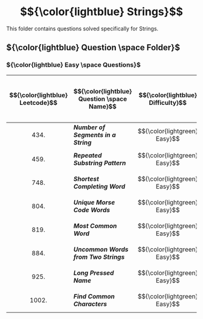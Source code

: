 # $${\color{lightblue} Strings}$$

This folder contains questions solved specifically for Strings.

## ${\color{lightblue} Question \space Folder}$

### ${\color{lightblue} Easy \space Questions}$

| $${\color{lightblue} Leetcode}$$ | $${\color{lightblue} Question \space Name}$$ | $${\color{lightblue} Difficulty}$$ | $${\color{lightblue} Links}$$ | $${\color{lightblue} Hints}$$ | $${\color{lightblue} Bit \space Manipulation \space Concepts}$$ | $${\color{lightblue} Companies}$$ |
|-|-|-|-|-|-|-|
| $${434.}$$ | ***Number of Segments in a String*** | $${\color{lightgreen} Easy}$$ | [Problem434](https://leetcode.com/problems/number-of-segments-in-a-string/description/) | [Hints](https://leetcode.com/problems/number-of-segments-in-a-string/solutions/4871418/number-of-segments-in-a-string-simplified-java/) | ***Regex, Stream*** | ***Meta*** |
| $${459.}$$ | ***Repeated Substring Pattern*** | $${\color{lightgreen} Easy}$$ | [Problem459](https://leetcode.com/problems/repeated-substring-pattern/description/) | [Hints](https://leetcode.com/problems/repeated-substring-pattern/solutions/4871583/repeated-substring-pattern-simplified-java/) | ***Pattern Matching*** | ***Adobe, Infosys*** |
| $${748.}$$ | ***Shortest Completing Word*** | $${\color{lightgreen} Easy}$$ | [Problem748](https://leetcode.com/problems/shortest-completing-word/description/) | [Hints](https://leetcode.com/problems/shortest-completing-word/solutions/4877766/shortest-completing-word-simplified-java/) | ***Stream, Frequency Map*** | ***Google, IBM, Cognizant*** |
| $${804.}$$ | ***Unique Morse Code Words*** | $${\color{lightgreen} Easy}$$ | [Problem804](https://leetcode.com/problems/unique-morse-code-words/description/) | [Hints](https://leetcode.com/problems/unique-morse-code-words/solutions/4877874/unique-morse-code-words-simplified-java/) | ***Data Map, Streams, Unique*** | ***Cognizant, Infosys*** |
| $${819.}$$ | ***Most Common Word*** | $${\color{lightgreen} Easy}$$ | [Problem819](https://leetcode.com/problems/most-common-word/description/) | [Hints](https://leetcode.com/problems/most-common-word/solutions/4872723/most-common-word-simplified-java/) | ***Frequency Map, Streams*** | ***Adobe*** |
| $${884.}$$ | ***Uncommon Words from Two Strings*** | $${\color{lightgreen} Easy}$$ | [Problem884](https://leetcode.com/problems/uncommon-words-from-two-sentences/description/) | [Hints](https://leetcode.com/problems/uncommon-words-from-two-sentences/solutions/4897931/uncommon-words-from-two-sentences-simplified-java/) | ***Frequency Map, Words Split*** | ***Infosys, Apple, Adobe*** |
| $${925.}$$ | ***Long Pressed Name*** | $${\color{lightgreen} Easy}$$ | [Problem925](https://leetcode.com/problems/long-pressed-name/description/) | [Hints](https://leetcode.com/problems/long-pressed-name/solutions/4899748/long-pressed-name-simplified-java/) | ***Pattern Matching, Class*** | ***Amazon, Google, Meta*** |
| $${1002.}$$ | ***Find Common Characters*** | $${\color{lightgreen} Easy}$$ | [Problem1002](https://leetcode.com/problems/find-common-characters/description/) | [Hints](https://leetcode.com/problems/find-common-characters/solutions/4899851/find-common-characters-simplified-java/) | ***Matrix*** | ***F5, Intel*** |


